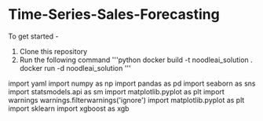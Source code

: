 Time-Series-Sales-Forecasting
==============================

To get started - 
1. Clone this repository
2. Run the following command
'''python
docker build -t noodleai_solution .
docker run -d noodleai_solution
'''


import yaml
import numpy as np
import pandas as pd
import seaborn as sns
import statsmodels.api as sm
import matplotlib.pyplot as plt
import warnings
warnings.filterwarnings('ignore')
import matplotlib.pyplot as plt
import sklearn
import xgboost as xgb
